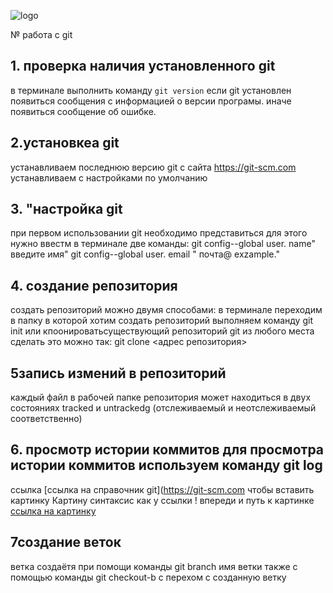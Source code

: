 ![logo](C:\Users\Home\Desktop\rabota\Git-Logo-2Color.png) 

№ работа с git


## 1. проверка наличия установленного git

в терминале выполнить команду `git version`
если git установлен появиться сообщения с информацией о версии програмы. иначе появиться сообщение об ошибке. 
## 2.установкеа git
устанавливаем последнюю версию git c сайта  https://git-scm.com
устанавливаем с настройками по умолчанию
## 3. "настройка git
при первом использовании git необходимо представиться для этого нужно ввестм в терминале две команды:
git config--global user. name" введите имя"
git config--global user. email " почта@ exzample." 
## 4. coздание репозитория
создать репозиторий можно двумя способами:
 в терминале переходим в папку в которой хотим создать репозиторий выполняем команду git init
или кпоонироватьсуществующий репозиторий git из любого места
сделать это можно так:
git clone <адрес репозитория>
## 5запись измений в репозиторий
каждый файл в рабочей папке репозитория может находиться в двух состояниях tracked и untrackedg (отслеживаемый и неотслеживаемый соответственно)
## 6. просмотр истории коммитов для просмотра истории коммитов используем команду git log
ссылка [ccылка на  справочник git](https://git-scm.com
чтобы вставить картинку Картину синтаксис как у ссылки ! впереди и путь к картинке
[ccылка на картинку](!)
## 7создание веток
ветка создаётя при помощи команды git branch имя ветки также с помощью  команды git checkout-b c перехом с созданную ветку 

